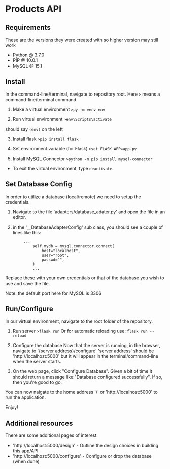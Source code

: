 # Products API
## Requirements
These are the versions they were created with so higher version may still work
- Python @ 3.7.0
- PIP @ 10.0.1
- MySQL @ 15.1

## Install
In the command-line/terminal, navigate to repository root. Here ```>``` means a command-line/terminal command.

1. Make a virtual environment
```>py -m venv env```

2. Run virtual environment
```>env\Scripts\activate```

should say ```(env)``` on the left

3. Install flask
```>pip install flask```

4. Set environment variable (for Flask)
```>set FLASK_APP=app.py```

5. Install MySQL Connector
```>python -m pip install mysql-connector```

* To exit the virtual environment, type ```deactivate```.

## Set Database Config
In order to utilize a database (local/remote) we need to setup the credentials.

1. Navigate to the file 'adapters/database_adater.py' and open the file in an editor.

2. in the '__DatabaseAdapterConfig' sub class, you should see a couple of lines like this:
```
        ...
			self.mydb = mysql.connector.connect(
				host="localhost",
				user="root",
				passwd="",
			)
            ...
```
Replace these with your own credentials or that of the database you wish to use and save the file.

Note: the default port here for MySQL is 3306

## Run/Configure
In our virtual environment, navigate to the root folder of the repository.

1. Run server
```>flask run```
Or for automatic reloading use:
```flask run --reload```

2. Configure the database
Now that the server is running, in the browser, navigate to '{server address}/configure' 
'server address' should be 'http://localhost:5000' but it will appear in the terminal/command-line when the server starts.

3. On the web page, click "Configure Database". Given a bit of time it should return a message like:"Database configured successfully". If so, then you're good to go.

You can now naigate to the home address '/' or 'http://localhost:5000' to run the application.

Enjoy!

## Additional resources
There are some additional pages of interest:

- 'http://localhost:5000/design' - Outline the design choices in building this app/API
- 'http://localhost:5000/configure' - Configure or drop the database (when done)